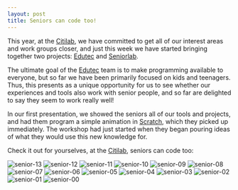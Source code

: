```yaml
---
layout: post
title: Seniors can code too!
---
```


This year, at the [Citilab](http://citilab.eu), we have committed to get all of our interest areas and work groups closer, and just this week we have started bringing together two projects: [Edutec](http://edutec.citilab.eu) and [Seniorlab](http://seniorlab.citilab.eu/).

The ultimate goal of the [Edutec](http://edutec.citilab.eu) team is to make programming available to everyone, but so far we have been primarily focused on kids and teenagers. Thus, this presents as a unique opportunity for us to see whether our experiences and tools also work with senior people, and so far are delighted to say they seem to work really well!

In our first presentation, we showed the seniors all of our tools and projects, and had them program a simple animation in [Scratch](http://scratch.mit.edu), which they picked up immediately. The workshop had just started when they began pouring ideas of what they would use this new knowledge for.

Check it out for yourselves, at the [Citilab](http://citilab.eu), seniors can code too:

![senior-13]({{site.baseurl}}/img/seniorlab/senior-13.jpg "Seniorlab workshop/presentation")
![senior-12]({{site.baseurl}}/img/seniorlab/senior-12.jpg "Seniorlab workshop/presentation")
![senior-11]({{site.baseurl}}/img/seniorlab/senior-11.jpg "Seniorlab workshop/presentation")
![senior-10]({{site.baseurl}}/img/seniorlab/senior-10.jpg "Seniorlab workshop/presentation")
![senior-09]({{site.baseurl}}/img/seniorlab/senior-09.jpg "Seniorlab workshop/presentation")
![senior-08]({{site.baseurl}}/img/seniorlab/senior-08.jpg "Seniorlab workshop/presentation")
![senior-07]({{site.baseurl}}/img/seniorlab/senior-07.jpg "Seniorlab workshop/presentation")
![senior-06]({{site.baseurl}}/img/seniorlab/senior-06.jpg "Seniorlab workshop/presentation")
![senior-05]({{site.baseurl}}/img/seniorlab/senior-05.jpg "Seniorlab workshop/presentation")
![senior-04]({{site.baseurl}}/img/seniorlab/senior-04.jpg "Seniorlab workshop/presentation")
![senior-03]({{site.baseurl}}/img/seniorlab/senior-03.jpg "Seniorlab workshop/presentation")
![senior-02]({{site.baseurl}}/img/seniorlab/senior-02.jpg "Seniorlab workshop/presentation")
![senior-01]({{site.baseurl}}/img/seniorlab/senior-01.jpg "Seniorlab workshop/presentation")
![senior-00]({{site.baseurl}}/img/seniorlab/senior-00.jpg "Seniorlab workshop/presentation")
